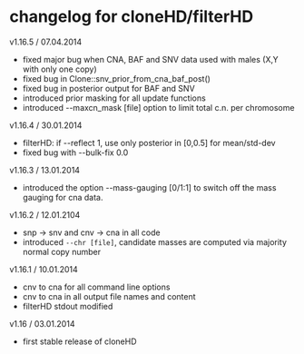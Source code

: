 # changelog for cloneHD/filterHD

v1.16.5 / 07.04.2014

*	fixed major bug when CNA, BAF and SNV data used with males (X,Y with only one copy)
*	fixed bug in Clone::snv_prior_from_cna_baf_post()
*	fixed bug in posterior output for BAF and SNV
*	introduced prior masking for all update functions
* 	introduced --maxcn_mask [file] option to limit total c.n. per chromosome

v1.16.4 / 30.01.2014

*	 filterHD: if --reflect 1, use only posterior in [0,0.5] for mean/std-dev
*	 fixed bug with --bulk-fix 0.0

v1.16.3 / 13.01.2014

*	 introduced the option --mass-gauging [0/1:1] to switch off the mass gauging for cna data.

v1.16.2 / 12.01.2104

*	snp -> snv and cnv -> cna in all code
* 	introduced `--chr [file]`, candidate masses are computed via majority normal copy number

v1.16.1 / 10.01.2014

* 	cnv to cna  for all command line options
*	cnv to cna in all output file names and content
*	filterHD stdout modified

v1.16 / 03.01.2014

* 	first stable release of cloneHD
